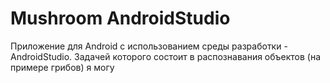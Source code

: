 # Mushroom AndroidStudio

Приложение для Android с использованием среды разработки - AndroidStudio. Задачей которого состоит в распознавания объектов (на примере грибов)
я могу
